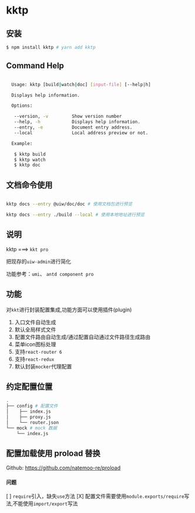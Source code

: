 kktp
===

## 安装

```bash
$ npm install kktp # yarn add kktp
```

## Command Help

```bash

  Usage: kktp [build|watch|doc] [input-file] [--help|h]

  Displays help information.

  Options:

   --version, -v         Show version number
   --help, -h            Displays help information.
   --entry, -e           Document entry address.
   --local               Local address preview or not.

  Example:

   $ kktp build
   $ kktp watch
   $ kktp doc

```

## 文档命令使用

```bash

kktp docs --entry @uiw/doc/doc # 使用文档包进行预览

kktp docs --entry ./build --local # 使用本地地址进行预览

```

## 说明


kktp ===> `kkt pro`

把现存的`uiw-admin`进行简化

功能参考：`umi`、 `antd component pro`

## 功能

对`kkt`进行封装配置集成,功能方面可以使用插件(plugin)

1. 入口文件自动生成
2. 默认全局样式文件
3. 配置文件路由自动生成/通过配置自动通过文件路径生成路由
4. 菜单icon图标处理
5. 支持`react-router 6`
6. 支持`react-redux`
7. 默认封装`mocker`代理配置

## 约定配置位置

```bash
.
├── config # 配置文件
│    ├── index.js
│    ├── proxy.js
│    └── router.json
└── mock # mock 数据
    └── index.js
```

## 配置加载使用 proload 替换

Github: https://github.com/natemoo-re/proload

#### 问题

[ ] `require`引入，缺失`use`方法
[X] 配置文件需要使用`module.exports/require`写法,不能使用`import/export`写法
